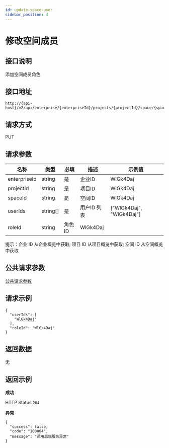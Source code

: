 ```yaml
---
id: update-space-user
sidebar_position: 4
---
```


# 修改空间成员

## 接口说明

添加空间成员角色

## 接口地址

```
http://{api-host}/v2/api/enterprise/{enterpriseId}/projects/{projectId}/space/{spaceId}/roles
```

## 请求方式

PUT

## 请求参数

| 名称 | 类型 | 必填 | 描述 | 示例值 |
| ---- | ---- | ---- | ---- | ------ |
| enterpriseId | string | 是 | 企业ID | WlGk4Daj |
| projectId | string | 是 | 项目ID | WlGk4Daj |
| spaceId | string | 是 | 空间ID | WlGk4Daj |
| userIds | string[] | 是 | 用户ID 列表 | ["WlGk4Daj", "WlGk4Daj"] |
| roleId | string | 角色ID | WlGk4Daj |

提示：企业 ID 从企业概览中获取; 项目 ID 从项目概览中获取; 空间 ID 从空间概览中获取

## 公共请求参数

[公共请求参数](../../../open-api#公共请求参数)

## 请求示例

```
{
  "userIds": [
    "WlGk4Daj"
  ],
  "roleId": "WlGk4Daj"
}
```


## 返回数据

无

## 返回示例

**成功**

HTTP Status `204`

**异常**
```
{
  "success": false,
  "code": "100004",
  "message": "调用后端服务异常"
}
```
